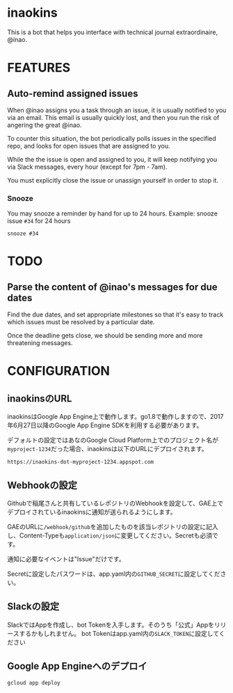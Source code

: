 # inaokins

This is a bot that helps you interface with technical journal extraordinaire, @inao.

# FEATURES

## Auto-remind assigned issues

When @inao assigns you a task through an issue, it is usually notified to you
via an email. This email is usually quickly lost, and then you run the risk of
angering the great @inao.

To counter this situation, the bot periodically polls issues in the specified
repo, and looks for open issues that are assigned to you.

While the the issue is open and assigned to you, it will keep notifying you
via Slack messages, every hour (except for 7pm - 7am).

You must explicitly close the issue or unassign yourself in order to stop it.

### Snooze

You may snooze a reminder by hand for up to 24 hours. Example: snooze issue
`#34` for 24 hours

```text
snooze #34 
```

# TODO

## Parse the content of @inao's messages for due dates

Find the due dates, and set appropriate milestones so that it's easy to track
which issues must be resolved by a particular date.

Once the deadline gets close, we should be sending more and more threatening
messages.

# CONFIGURATION

## inaokinsのURL

inaokinsはGoogle App Engine上で動作します。go1.8で動作しますので、2017年6月27日以降のGoogle App Engine SDKを利用する必要があります。

デフォルトの設定ではあなのGoogle Cloud Platform上でのプロジェクト名が`myproject-1234`だった場合、inaokinsは以下のURLにデプロイされます。

```
https://inaokins-dot-myproject-1234.appspot.com
```

## Webhookの設定

Githubで稲尾さんと共有しているレポジトリのWebhookを設定して、GAE上でデプロイされているinaokinsに通知が送られるようにします。

GAEのURLに`/webhook/github`を追加したものを該当レポジトリの設定に記入し、Content-Typeも`application/json`に変更してください。Secretも必須です。

[](./assets/webhook.png)

通知に必要なイベントは"Issue"だけです。

Secretに設定したパスワードは、app.yaml内の`GITHUB_SECRET`に設定してください。

## Slackの設定

SlackではAppを作成し、bot Tokenを入手します。そのうち「公式」Appをリリースするかもしれません。
bot Tokenはapp.yaml内の`SLACK_TOKEN`に設定してください

## Google App Engineへのデプロイ

```
gcloud app deploy
```
